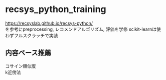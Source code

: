 # recsys_python_training

https://recsyslab.github.io/recsys-python/ \
を参考にpreprocessing, レコメンドアルゴリズム, 評価を学修
scikit-learnは使わずフルスクラッチで実装

## 内容ベース推薦
コサイン類似度\
k近傍法
